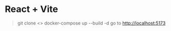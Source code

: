 # React + Vite

> git clone <>
> docker-compose up --build -d
> go to [http://localhost:5173](http://localhost:5173)
